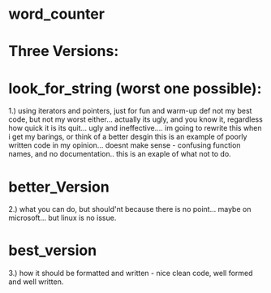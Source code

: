 # word_counter
# Three Versions:


# look_for_string (worst one possible): 
1.) using iterators and pointers, just for fun and warm-up
def not my best code, but not my worst either... actually its ugly, and you know it, regardless how quick it is its quit... ugly and ineffective.... im going to rewrite this when i get my barings, or think of a better desgin
this is an example of poorly written code in my opinion... doesnt make sense - confusing function names, and no documentation..
this is an exaple of what not to do.

# better_Version
2.) what you can do, but should'nt because there is no point... maybe on microsoft... but linux is no issue.

# best_version
3.) how it should be formatted and written - nice clean code, well formed and well written.
